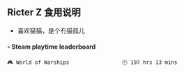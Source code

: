 ## Ricter Z 食用说明
- 喜欢猫猫，是个冇猫孤儿

<!-- steam-box start -->
#### - Steam playtime leaderboard
```text
🎮 World of Warships                 🕘 197 hrs 13 mins
```
<!-- Powered by https://github.com/YouEclipse/steam-box . -->
<!-- steam-box end -->
